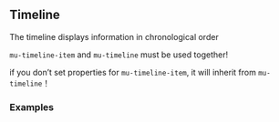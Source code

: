 ## Timeline

The timeline displays information in chronological order

`mu-timeline-item` and `mu-timeline` must be used together!

if you don’t set properties for `mu-timeline-item`, it will  inherit from `mu-timeline`！

### Examples
